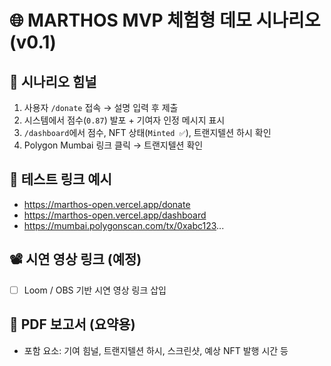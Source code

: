 # 🌐 MARTHOS MVP 체험형 데모 시나리오 (v0.1)

## 🧪 시나리오 힘널
1. 사용자 `/donate` 접속 → 설명 입력 후 제출
2. 시스템에서 점수(`0.87`) 발포 + 기여자 인정 메시지 표시
3. `/dashboard`에서 점수, NFT 상태(`Minted ✅`), 트랜지텔션 하시 확인
4. Polygon Mumbai 링크 클릭 → 트랜지텔션 확인

## 🔗 테스트 링크 예시
- https://marthos-open.vercel.app/donate
- https://marthos-open.vercel.app/dashboard
- https://mumbai.polygonscan.com/tx/0xabc123...

## 📽 시연 영상 링크 (예정)
- [ ] Loom / OBS 기반 시연 영상 링크 삽입

## 📄 PDF 보고서 (요약용)
- 포함 요소: 기여 힘널, 트랜지텔션 하시, 스크린샷, 예상 NFT 발행 시간 등
